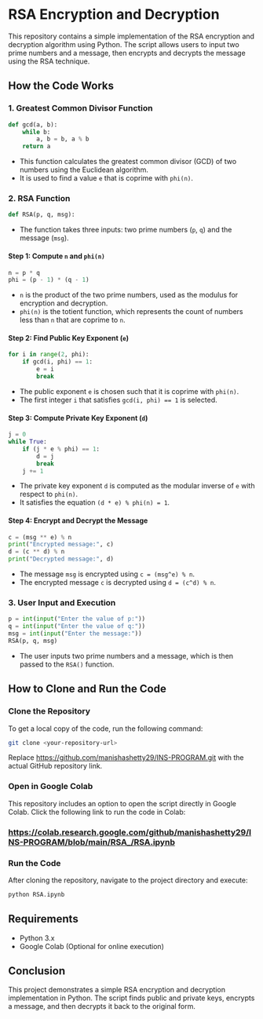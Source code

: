 # RSA Encryption and Decryption

This repository contains a simple implementation of the RSA encryption and decryption algorithm using Python. The script allows users to input two prime numbers and a message, then encrypts and decrypts the message using the RSA technique.

## How the Code Works

### 1. **Greatest Common Divisor Function**
```python
def gcd(a, b):
    while b:
        a, b = b, a % b
    return a
```
- This function calculates the greatest common divisor (GCD) of two numbers using the Euclidean algorithm.
- It is used to find a value `e` that is coprime with `phi(n)`.

### 2. **RSA Function**
```python
def RSA(p, q, msg):
```
- The function takes three inputs: two prime numbers (`p`, `q`) and the message (`msg`).

#### **Step 1: Compute `n` and `phi(n)`**
```python
n = p * q
phi = (p - 1) * (q - 1)
```
- `n` is the product of the two prime numbers, used as the modulus for encryption and decryption.
- `phi(n)` is the totient function, which represents the count of numbers less than `n` that are coprime to `n`.

#### **Step 2: Find Public Key Exponent (`e`)**
```python
for i in range(2, phi):
    if gcd(i, phi) == 1:
        e = i
        break
```
- The public exponent `e` is chosen such that it is coprime with `phi(n)`.
- The first integer `i` that satisfies `gcd(i, phi) == 1` is selected.

#### **Step 3: Compute Private Key Exponent (`d`)**
```python
j = 0
while True:
    if (j * e % phi) == 1:
        d = j
        break
    j += 1
```
- The private key exponent `d` is computed as the modular inverse of `e` with respect to `phi(n)`.
- It satisfies the equation `(d * e) % phi(n) = 1`.

#### **Step 4: Encrypt and Decrypt the Message**
```python
c = (msg ** e) % n
print("Encrypted message:", c)
d = (c ** d) % n
print("Decrypted message:", d)
```
- The message `msg` is encrypted using `c = (msg^e) % n`.
- The encrypted message `c` is decrypted using `d = (c^d) % n`.

### 3. **User Input and Execution**
```python
p = int(input("Enter the value of p:"))
q = int(input("Enter the value of q:"))
msg = int(input("Enter the message:"))
RSA(p, q, msg)
```
- The user inputs two prime numbers and a message, which is then passed to the `RSA()` function.

## How to Clone and Run the Code

### Clone the Repository
To get a local copy of the code, run the following command:
```sh
git clone <your-repository-url>
```
Replace https://github.com/manishashetty29/INS-PROGRAM.git
with the actual GitHub repository link.

### Open in Google Colab
This repository includes an option to open the script directly in Google Colab. Click the following link to run the code in Colab:

### https://colab.research.google.com/github/manishashetty29/INS-PROGRAM/blob/main/RSA_/RSA.ipynb

### Run the Code
After cloning the repository, navigate to the project directory and execute:
```sh
python RSA.ipynb
```

## Requirements
- Python 3.x
- Google Colab (Optional for online execution)

## Conclusion
This project demonstrates a simple RSA encryption and decryption implementation in Python. The script finds public and private keys, encrypts a message, and then decrypts it back to the original form.

